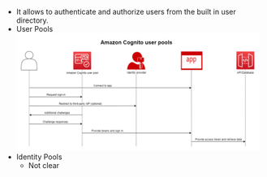 - It allows to authenticate and authorize users from the built in user directory.
-  User Pools
![img](./user-pools-flow.png)
- Identity Pools
    - Not clear
  

